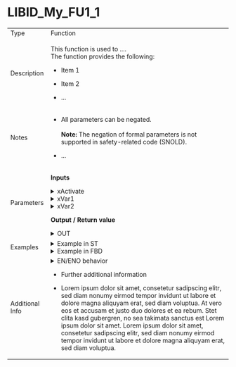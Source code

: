<div class="main" id="poe">

<!-- *** Change FU name here (1st after "name=",  2nd as tag content): **************************************************** -->
# <a class="link" name="LIBID_My_FU1_1">LIBID_My_FU1_1</a> 

<table cellpadding="2" class="column_separator">

<!-- ************ Section for POU type info (mandatory) ******************************************************************* -->
   <tr>
      <td class="column_separator">Type</td>
      <td class="column_separator">Function</td>
   </tr>

<!-- ************ Section for short description (mandatory) *************************************************************** -->
   <tr>
      <td class="column_separator">Description</td>
      <td class="column_separator"> <!-- Add a general function description here: -->

   This function is used to .... </br>
   The function provides the following:
   
   * Item 1

   * Item 2

   * ...

   </td>  
   </tr>

<!-- ************ Section for notes (mandatory) ************************************************************************** -->
   <tr>
      <td class="column_separator">Notes</td>
      <td class="column_separator"> <!-- Add notes here: -->

   * All parameters can be negated. </br></br>
     **Note:** The negation of formal parameters is not supported in safety-related code (SNOLD).

   * ... 
   
   </td>
   </tr>

<!-- ************ Section for parameters of the function (mandatory) ***************************************************** -->
   <tr>
      <td class="column_separator">Parameters</td>
      <td class="column_separator">

<!-- *** Add/change the input parameter descriptions here: *** -->
   **Inputs**

   <!-- **** Input 1 ************************************ -->
   <details>
      <!-- *** Change name of the input here: *********** -->
      <summary class="before">xActivate</summary>     
      <!-- *** Change data type and description here: *** -->
      <table cellpadding="2" class="no_border">
      <tr>
         <td class="no_border">Data type:</td>
         <td class="no_border">BOOL</td>
      </tr>
      <tr>
         <td class="no_border">Description:</td>
         <td class="no_border">Function activation.</td>
      </tr>
      </table>
   </details>

   <!-- **** Input 2 *** -->
   <details>
      <!-- *** Change name of the input here: *** -->
      <summary class="before">xVar1</summary>      
      <!-- *** Change data type and description here: *** -->
      <table cellpadding="2" class="no_border">
      <tr>
         <td class="no_border">Data type:</td>
         <td class="no_border">BOOL</td>
      </tr>
      <tr>
         <td class="no_border">Description:</td>
         <td class="no_border">Description of parameter xVar1.</td>
      </tr>
      </table>
   </details>

   <!-- **** Input 3 *** -->
   <details>
      <!-- *** Change name of the input here: *** -->
      <summary class="before">xVar2</summary>      
      <!-- *** Change data type and description here: *** -->
      <table cellpadding="2" class="no_border">
      <tr>
         <td class="no_border">Data type:</td>
         <td class="no_border">BOOL</td>
      </tr>
      <tr>
         <td class="no_border">Description:</td>
         <td class="no_border">Description of parameter xVar2.</td>
      </tr>
      </table>
   </details>


<!-- *** Change the return value type and descriptions here: *** -->
**Output / Return value**

   <details>
      <summary class="before">OUT</summary>
      <table cellpadding="2" class="no_border">
      <tr>
         <td class="no_border">Data type:</td>
         <td class="no_border">BOOL</td>
      </tr>
      <tr>
         <td class="no_border">Description:</td>
         <td class="no_border">Description of the return value.</td>
      </tr>
      </table>
   </details>

   </td>
   </tr>

<!-- ************ Section for examples / examplary call(s) of your function (one example mandatory) ********************** -->
   <tr>
      <td class="column_separator">Examples</td>
      <td class="column_separator"> 

   <!-- *** Add/Change examples here: *** -->   
   <details>
      <summary class="before">Example in ST</summary>
      <pre class="example">
      xResult := LIBID_My_FU1_1(TRUE, xLocalVar1, xLocalVar2);
      </pre>
   </details>

   <details>
      <summary class="before">Example in FBD</summary>
      <img src="_images/image.png">
   </details>

   </td>
   </tr>

<!-- ************ Section for additional information (optional) ********************************************************** --> 
   <tr>
   <td class="column_separator">Additional Info</td>
   <td class="column_separator">

   <details>
      <summary class="before">EN/ENO behavior</summary>
      <table cellpadding="2" class="no_border">
      <tr>
         <td class="no_border">
         The POU is only executed if TRUE is applied to the EN input. If EN = FALSE, the POU is not executed and ENO = FALSE indicates the inactivity.</br>
         If any errors occurs while executing the function, ENO is set to FALSE.</br>
         <div class="furtherinfotext">Further Info: See PLCnext Engineer documentation > topic "General information on execution control with EN/ENO" for further details.</div>
         </td>
      </tr>
      </table>
   </details>
  
  <!-- *** If required, add additional information here: *** -->

  * Further additional information 

  * Lorem ipsum dolor sit amet, consetetur sadipscing elitr, sed diam nonumy eirmod tempor invidunt ut labore et dolore magna aliquyam erat, sed diam voluptua. At vero eos et accusam et justo duo dolores et ea rebum. Stet clita kasd gubergren, no sea takimata sanctus est Lorem ipsum dolor sit amet. Lorem ipsum dolor sit amet, consetetur sadipscing elitr, sed diam nonumy eirmod tempor invidunt ut labore et dolore magna aliquyam erat, sed diam voluptua. 

   </td>
   </tr>

</table>

</div>